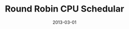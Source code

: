 ---
layout: post
title:  "Round Robin CPU Schedular"
date:   2013-03-01
categories: Projects
at: Dharmsinh Desai University
permalink: /projects/round-robin-schedular
---